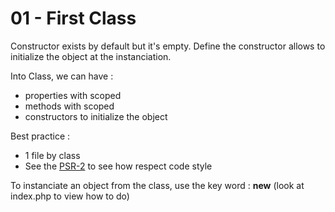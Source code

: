 01 - First Class
============================

Constructor exists by default but it's empty.
Define the constructor allows to initialize the object at the instanciation.

Into Class, we can have :
- properties with scoped
- methods with scoped
- constructors to initialize the object

Best practice :
- 1 file by class
- See the [PSR-2](https://www.php-fig.org/psr/psr-2/) to see how respect code style

To instanciate an object from the class, use the key word : **new** (look at index.php to view how to do)